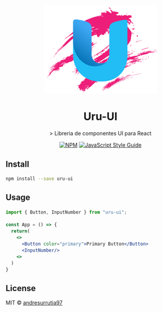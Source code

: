<p align="center">
  <a href="">
    <img width="300" src="./src/Assets/logoUi.png">
  </a>
</p>

<h1 align="center">Uru-UI</h1>

<div align="center">
> Libreria de componentes UI para React

[![NPM](https://img.shields.io/npm/v/uru-ui.svg)](https://www.npmjs.com/package/uru-ui) [![JavaScript Style Guide](https://img.shields.io/badge/code_style-standard-brightgreen.svg)](https://standardjs.com)

</div>

## Install

```bash
npm install --save uru-ui
```

## Usage

```jsx
import { Button, InputNumber } from "uru-ui";

const App = () => {
  return(
    <>
      <Button color="primary">Primary Button</Button>
      <InputNumber/>
    <>
  )
}
```

## License

MIT © [andresurrutia97](https://github.com/andresurrutia97)
